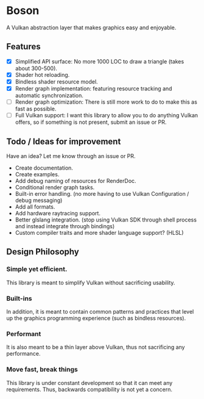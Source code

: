 # Boson

A Vulkan abstraction layer that makes graphics easy and enjoyable.

## Features

- [x] Simplified API surface: No more 1000 LOC to draw a triangle (takes about 300-500).
- [x] Shader hot reloading.
- [x] Bindless shader resource model.
- [x] Render graph implementation: featuring resource tracking and automatic synchronization.
- [ ] Render graph optimization: There is still more work to do to make this as fast as possible.
- [ ] Full Vulkan support: I want this library to allow you to do anything Vulkan offers, so if something is not present, submit an issue or PR.

## Todo / Ideas for improvement

Have an idea? Let me know through an issue or PR.

- Create documentation.
- Create examples.
- Add debug naming of resources for RenderDoc.
- Conditional render graph tasks.
- Built-in error handling. (no more having to use Vulkan Configuration / debug messaging)
- Add all formats.
- Add hardware raytracing support.
- Better glslang integration. (stop using Vulkan SDK through shell process and instead integrate through bindings)
- Custom compiler traits and more shader language support? (HLSL)

## Design Philosophy

### Simple yet efficient.

This library is meant to simplify Vulkan without sacrificing usability.

### Built-ins

In addition, it is meant to contain common patterns and practices that level up the graphics programming experience (such as bindless resources).

### Performant

It is also meant to be a thin layer above Vulkan, thus not sacrificing any performance.

### Move fast, break things

This library is under constant development so that it can meet any requirements. Thus, backwards compatibility is not yet a concern.

